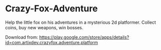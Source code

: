 # Crazy-Fox-Adventure

Help the little fox on his adventures in a mysterious 2d platformer. Collect coins, buy new weapons, win bosses.

Download from:
https://play.google.com/store/apps/details?id=com.artixdev.crazyfox.adventure.platform
